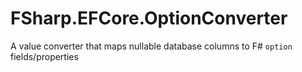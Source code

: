 # FSharp.EFCore.OptionConverter
A value converter that maps nullable database columns to F# `option` fields/properties
